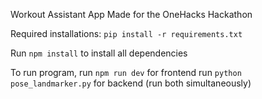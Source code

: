 Workout Assistant App Made for the OneHacks Hackathon

Required installations:
`pip install -r requirements.txt`

Run `npm install` to install all dependencies

To run program,
run `npm run dev` for frontend
run `python pose_landmarker.py` for backend
(run both simultaneously)
